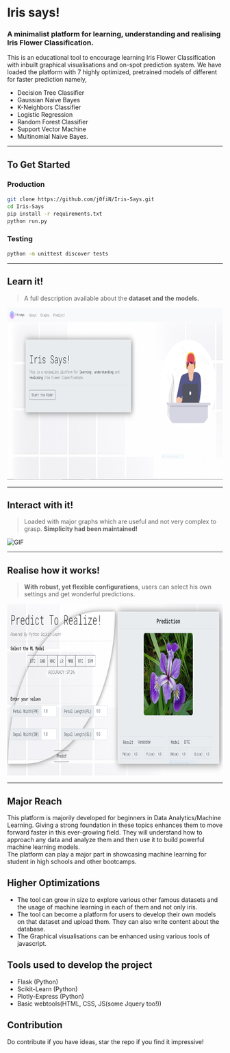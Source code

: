 # Iris says!  

### A minimalist platform for learning, understanding and realising Iris Flower Classification.
This is an educational tool to encourage learning Iris Flower Classification with inbuilt graphical visualisations and on-spot prediction system. We have loaded the platform with 7 highly optimized, pretrained models of different for faster prediction namely,  
- Decision Tree Classifier
- Gaussian Naive Bayes
- K-Neighbors Classifier
- Logistic Regression
- Random Forest Classifier
- Support Vector Machine
- Multinomial Naive Bayes.   
<hr>  

## To Get Started 
### Production
```bash
git clone https://github.com/j0fiN/Iris-Says.git
cd Iris-Says
pip install -r requirements.txt
python run.py
```  
### Testing
```bash
python -m unittest discover tests
```  
<hr>

## Learn it!  
> A full description available about the **dataset and the models.**
<img src="https://github.com/j0fiN/Iris-Says/blob/master/iris/static/images/home_page_snap.PNG" alt="Home page" width="800" height="400">
<hr>  

## Interact with it!  
> Loaded with major graphs which are useful and not very complex to grasp. **Simplicity had been maintained!**
<img src="https://github.com/j0fiN/Iris-Says/blob/master/iris/static/gif/graph_page_gif.gif" alt="GIF" width="800" height="400">
<hr>  

## Realise how it works!  
> **With robust, yet flexible configurations**, users can select his own settings and get wonderful predictions.
<img src="https://github.com/j0fiN/Iris-Says/blob/master/iris/static/images/predict_page_snap.PNG" alt="Predict page" width="800" height="400">
<hr>  

## Major Reach
This platform is majorily developed for beginners in Data Analytics/Machine Learning. Giving a strong foundation in these topics enhances them to move forward faster in this ever-growing field. They will understand how to approach any data and analyze them and then use it to build powerful machine learning models.  
The platform can play a major part in showcasing machine learning for student in high schools and other bootcamps.  

## Higher Optimizations
- The tool can grow in size to explore various other famous datasets and the usage of machine learning in each of them and not only iris.  
- The tool can become a platform for users to develop their own models on that dataset and upload them. They can also write content about the database.
- The Graphical visualisations can be enhanced using various tools of javascript.

## Tools used to develop the project
- Flask (Python)
- Scikit-Learn (Python)
- Plotly-Express (Python)
- Basic webtools(HTML, CSS, JS(some Jquery too!))

## Contribution 
Do contribute if you have ideas, star the repo if you find it impressive!
